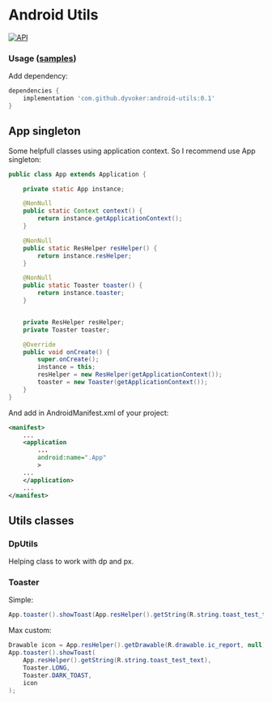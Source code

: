 # Android Utils
[![API](https://img.shields.io/badge/API-14%2B-brightgreen.svg?style=flat)](https://android-arsenal.com/api?level=14)

### Usage ([samples](https://github.com/dyvoker/android-utils/tree/master/sample))
Add dependency:
```gradle
dependencies {
    implementation 'com.github.dyvoker:android-utils:0.1'
}
```

## App singleton
Some helpfull classes using application context.
So I recommend use App singleton:
```java
public class App extends Application {

    private static App instance;

    @NonNull
	public static Context context() {
	    return instance.getApplicationContext();
	}

	@NonNull
	public static ResHelper resHelper() {
		return instance.resHelper;
	}

	@NonNull
	public static Toaster toaster() {
		return instance.toaster;
	}


	private ResHelper resHelper;
	private Toaster toaster;

	@Override
	public void onCreate() {
		super.onCreate();
		instance = this;
		resHelper = new ResHelper(getApplicationContext());
		toaster = new Toaster(getApplicationContext());
	}
}
```
And add in AndroidManifest.xml of your project:
```xml
<manifest>
    ...
    <application
        ...
        android:name=".App"
        >
    ...
    </application>
    ...
</manifest>
```

## Utils classes
### DpUtils
Helping class to work with dp and px.

### Toaster
Simple:
```java
App.toaster().showToast(App.resHelper().getString(R.string.toast_test_text), Toaster.LONG);
```

Max custom:
```java
Drawable icon = App.resHelper().getDrawable(R.drawable.ic_report, null);
App.toaster().showToast(
    App.resHelper().getString(R.string.toast_test_text),
    Toaster.LONG,
    Toaster.DARK_TOAST,
    icon
);
```

